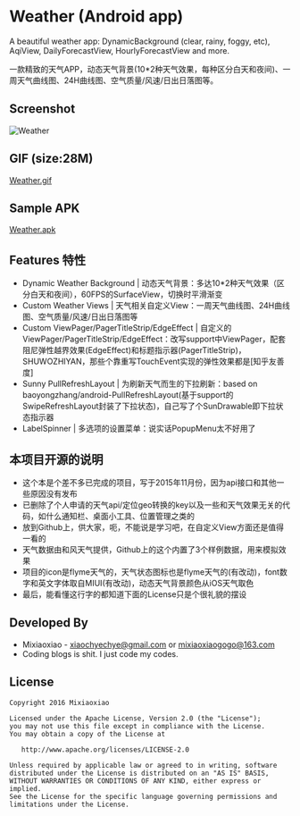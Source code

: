 Weather (Android app)
===============

A beautiful weather app: DynamicBackground (clear, rainy, foggy, etc), AqiView, DailyForecastView, HourlyForecastView and more.

一款精致的天气APP，动态天气背景(10*2种天气效果，每种区分白天和夜间)、一周天气曲线图、24H曲线图、空气质量/风速/日出日落图等。

Screenshot
-----

![Weather](https://raw.github.com/Mixiaoxiao/Weather/master/Screenshot1.jpg)  

GIF (size:28M)
-----

[Weather.gif](https://raw.github.com/Mixiaoxiao/Weather/master/Weather.gif)  


Sample APK
-----

[Weather.apk](https://raw.github.com/Mixiaoxiao/Weather/master/Weather.apk)


Features 特性
-----

* Dynamic Weather Background | 动态天气背景：多达10*2种天气效果（区分白天和夜间），60FPS的SurfaceView，切换时平滑渐变
* Custom Weather Views | 天气相关自定义View：一周天气曲线图、24H曲线图、空气质量/风速/日出日落图等
* Custom ViewPager/PagerTitleStrip/EdgeEffect | 自定义的ViewPager/PagerTitleStrip/EdgeEffect：改写support中ViewPager，配套阻尼弹性越界效果(EdgeEffect)和标题指示器(PagerTitleStrip)，SHUWOZHIYAN，那些个靠重写TouchEvent实现的弹性效果都是[知乎友善度]
* Sunny PullRefreshLayout | 为刷新天气而生的下拉刷新：based on baoyongzhang/android-PullRefreshLayout(基于support的SwipeRefreshLayout封装了下拉状态)，自己写了个SunDrawable即下拉状态指示器
* LabelSpinner | 多选项的设置菜单：说实话PopupMenu太不好用了


本项目开源的说明
-----

* 这个本是个差不多已完成的项目，写于2015年11月份，因为api接口和其他一些原因没有发布
* 已删除了个人申请的天气api/定位geo转换的key以及一些和天气效果无关的代码，如什么通知栏、桌面小工具、位置管理之类的
* 放到Github上，供大家，呃，不能说是学习吧，在自定义View方面还是值得一看的
* 天气数据由和风天气提供，Github上的这个内置了3个样例数据，用来模拟效果
* 项目的icon是flyme天气的，天气状态图标也是flyme天气的(有改动)，font数字和英文字体取自MIUI(有改动)，动态天气背景颜色从iOS天气取色
* 最后，能看懂这行字的都知道下面的License只是个很礼貌的摆设


Developed By
------------

* Mixiaoxiao - <xiaochyechye@gmail.com> or <mixiaoxiaogogo@163.com>
* Coding blogs is shit. I just code my codes.


License
-----------

    Copyright 2016 Mixiaoxiao

    Licensed under the Apache License, Version 2.0 (the "License");
    you may not use this file except in compliance with the License.
    You may obtain a copy of the License at

       http://www.apache.org/licenses/LICENSE-2.0

    Unless required by applicable law or agreed to in writing, software
    distributed under the License is distributed on an "AS IS" BASIS,
    WITHOUT WARRANTIES OR CONDITIONS OF ANY KIND, either express or implied.
    See the License for the specific language governing permissions and
    limitations under the License.
